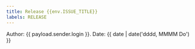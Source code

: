 ```yaml
---
title: Release {{env.ISSUE_TITLE}}
labels: RELEASE
---
```

Author:  {{ payload.sender.login }}.
Date: {{ date | date('dddd, MMMM Do') }}
